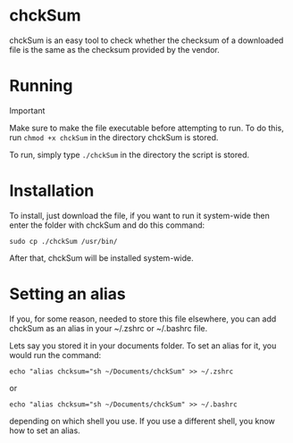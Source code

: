 # chckSum
chckSum is an easy tool to check whether the checksum of a downloaded file is the same as the checksum provided by the vendor.

# Running
> [!IMPORTANT]
> Make sure to make the file executable before attempting to run. To do this, run ```chmod +x chckSum``` in the directory chckSum is stored.

To run, simply type `./chckSum` in the directory the script is stored.

# Installation
To install, just download the file, if you want to run it system-wide then enter the folder with chckSum and do this command:  
```
sudo cp ./chckSum /usr/bin/
```
After that, chckSum will be installed system-wide.

# Setting an alias
If you, for some reason, needed to store this file elsewhere, you can add chckSum as an alias in your ~/.zshrc or ~/.bashrc file.

Lets say you stored it in your documents folder. To set an alias for it, you would run the command:
```
echo "alias chcksum="sh ~/Documents/chckSum" >> ~/.zshrc
```
or
```
echo "alias chcksum="sh ~/Documents/chckSum" >> ~/.bashrc
```
depending on which shell you use.
If you use a different shell, you know how to set an alias.
